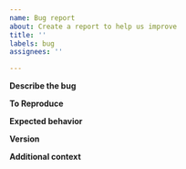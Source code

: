 ```yaml
---
name: Bug report
about: Create a report to help us improve
title: ''
labels: bug
assignees: ''

---
```


**Describe the bug**
<!-- A clear and concise description of what the bug is. -->

**To Reproduce**
<!-- Steps to reproduce the behavior -->

**Expected behavior**
<!-- A clear and concise description of what you expected to happen. -->

**Version**
<!-- Version of django-jsonapi-training demo app -->
<!-- (you can find this in myapp/__init.py -->

**Additional context**
<!-- Add any other context about the problem here. -->
